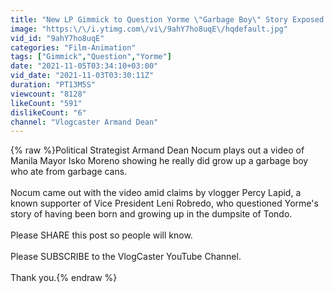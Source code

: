 ```yaml
---
title: "New LP Gimmick to Question Yorme \"Garbage Boy\" Story Exposed! Watch this Video to know the Truth"
image: "https:\/\/i.ytimg.com\/vi\/9ahY7ho8uqE\/hqdefault.jpg"
vid_id: "9ahY7ho8uqE"
categories: "Film-Animation"
tags: ["Gimmick","Question","Yorme"]
date: "2021-11-05T03:34:10+03:00"
vid_date: "2021-11-03T03:30:11Z"
duration: "PT13M5S"
viewcount: "8128"
likeCount: "591"
dislikeCount: "6"
channel: "Vlogcaster Armand Dean"
---
```

{% raw %}Political Strategist Armand Dean Nocum plays out a video of Manila Mayor Isko Moreno showing he really did grow up a garbage boy who ate from garbage cans.<br /><br />Nocum came out with the video amid claims by vlogger Percy Lapid, a known supporter of Vice President Leni Robredo, who questioned Yorme's story of having been born and growing up in the dumpsite of Tondo.<br /><br />Please SHARE this post so people will know.<br /><br />Please SUBSCRIBE to the VlogCaster YouTube Channel.<br /><br />Thank you.{% endraw %}

